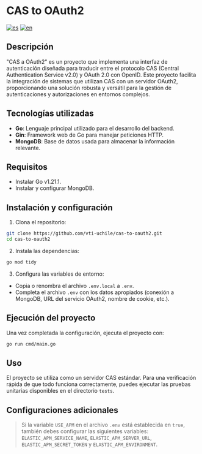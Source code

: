 # CAS to OAuth2

[![es](https://img.shields.io/badge/lang-es-yellow.svg)](https://github.com/vti-uchile/cas-to-oauth2/blob/develop/README.es.md)
[![en](https://img.shields.io/badge/lang-en-red.svg)](https://github.com/vti-uchile/cas-to-oauth2/blob/develop/README.md)

## Descripción

"CAS a OAuth2" es un proyecto que implementa una interfaz de autenticación diseñada para traducir entre el protocolo CAS (Central Authentication Service v2.0) y OAuth 2.0 con OpenID. Este proyecto facilita la integración de sistemas que utilizan CAS con un servidor OAuth2, proporcionando una solución robusta y versátil para la gestión de autenticaciones y autorizaciones en entornos complejos.

## Tecnologías utilizadas

- **Go**: Lenguaje principal utilizado para el desarrollo del backend.
- **Gin**: Framework web de Go para manejar peticiones HTTP.
- **MongoDB**: Base de datos usada para almacenar la información relevante.

## Requisitos

- Instalar Go v1.21.1.
- Instalar y configurar MongoDB.

## Instalación y configuración

1. Clona el repositorio:

```bash
git clone https://github.com/vti-uchile/cas-to-oauth2.git
cd cas-to-oauth2
```

2. Instala las dependencias:

```bash
go mod tidy
```

3. Configura las variables de entorno:

- Copia o renombra el archivo `.env.local` a `.env`.
- Completa el archivo `.env` con los datos apropiados (conexión a MongoDB, URL del servicio OAuth2, nombre de cookie, etc.).

## Ejecución del proyecto

Una vez completada la configuración, ejecuta el proyecto con:

```bash
go run cmd/main.go
```

## Uso

El proyecto se utiliza como un servidor CAS estándar. Para una verificación rápida de que todo funciona correctamente, puedes ejecutar las pruebas unitarias disponibles en el directorio `tests`.

## Configuraciones adicionales

> Si la variable `USE_APM` en el archivo `.env` está establecida en `true`, también debes configurar las siguientes variables: `ELASTIC_APM_SERVICE_NAME`, `ELASTIC_APM_SERVER_URL`, `ELASTIC_APM_SECRET_TOKEN` y `ELASTIC_APM_ENVIRONMENT`.
